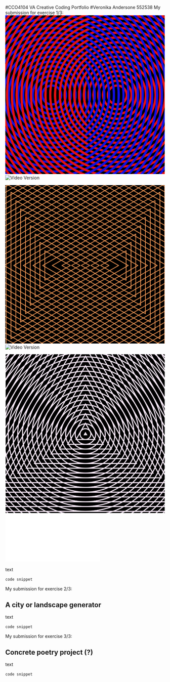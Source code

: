 #CCO4104 VA Creative Coding Portfolio
#Veronika Andersone 552538
My submission for exercise 1/3:
![two circles Moiré](https://github.com/Vixl24/CCO4104-VA-Creative-Coding-Portfolio/blob/main/two_circles_moire.png)
![Video Version]()

![Two triangles Moiré effect](https://github.com/Vixl24/CCO4104-VA-Creative-Coding-Portfolio/blob/main/two_triangles_moire.png)
![Video Version]()

![Triangle circle stacked Moiré](https://github.com/Vixl24/CCO4104-VA-Creative-Coding-Portfolio/blob/main/triangle_circle_stacked_moire.png)
![Video Version](/Moire_effect_VA_2025_06/index.html)

text
```
code snippet
```
My submission for exercise 2/3:
## A city or landscape generator 
text
```
code snippet
```
My submission for exercise 3/3:
## Concrete poetry project (?)
text
```
code snippet
```
